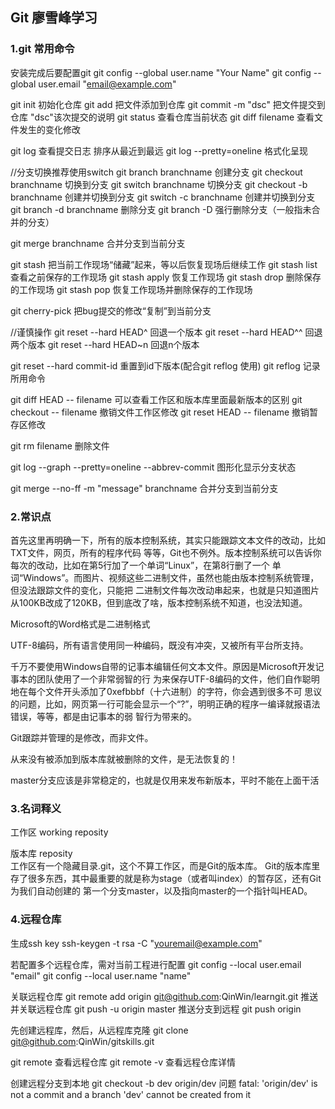 ## Git 廖雪峰学习

### 1.git 常用命令
  
  安装完成后要配置git
  git config --global user.name "Your Name"
  git config --global user.email "email@example.com"
  
  git  init 初始化仓库
  git  add   把文件添加到仓库
  git  commit -m "dsc"  把文件提交到仓库  "dsc"该次提交的说明
  git  status 查看仓库当前状态
  git  diff   filename 查看文件发生的变化修改
  
  git  log  查看提交日志  排序从最近到最远
  git  log --pretty=oneline  格式化呈现 
  
  //分支切换推荐使用switch
  git branch branchname 创建分支
  git checkout branchname 切换到分支
  git switch branchname 切换分支
  git checkout -b branchname  创建并切换到分支
  git switch -c branchname 创建并切换到分支
  git branch -d branchname 删除分支
  git branch -D <name>  强行删除分支（一般指未合并的分支）
  
  git merge branchname 合并分支到当前分支
  
  git stash 把当前工作现场“储藏”起来，等以后恢复现场后继续工作
  git stash list 查看之前保存的工作现场
  git stash apply  恢复工作现场 
  git stash drop   删除保存的工作现场
  git stash pop   恢复工作现场并删除保存的工作现场
  
  git cherry-pick <commit> 把bug提交的修改“复制”到当前分支
  
  //谨慎操作
  git  reset --hard HEAD^  回退一个版本
  git  reset --hard HEAD^^ 回退两个版本
  git  reset --hard HEAD~n  回退n个版本
  
  git  reset --hard commit-id  重置到id下版本(配合git  reflog 使用)
  git reflog  记录所用命令
  
  git diff HEAD -- filename 可以查看工作区和版本库里面最新版本的区别
  git checkout -- filename  撤销文件工作区修改 
  git reset HEAD -- filename 撤销暂存区修改
  
  git rm filename  删除文件
  
  
  git log --graph --pretty=oneline --abbrev-commit  图形化显示分支状态
  
  git merge --no-ff -m "message" branchname  合并分支到当前分支
  
### 2.常识点
首先这里再明确一下，所有的版本控制系统，其实只能跟踪文本文件的改动，比如TXT文件，网页，所有的程序代码
等等，Git也不例外。版本控制系统可以告诉你每次的改动，比如在第5行加了一个单词“Linux”，在第8行删了一个
单词“Windows”。而图片、视频这些二进制文件，虽然也能由版本控制系统管理，但没法跟踪文件的变化，只能把
二进制文件每次改动串起来，也就是只知道图片从100KB改成了120KB，但到底改了啥，版本控制系统不知道，也没法知道。

Microsoft的Word格式是二进制格式

UTF-8编码，所有语言使用同一种编码，既没有冲突，又被所有平台所支持。

千万不要使用Windows自带的记事本编辑任何文本文件。原因是Microsoft开发记事本的团队使用了一个非常弱智的行
为来保存UTF-8编码的文件，他们自作聪明地在每个文件开头添加了0xefbbbf（十六进制）的字符，你会遇到很多不可
思议的问题，比如，网页第一行可能会显示一个“?”，明明正确的程序一编译就报语法错误，等等，都是由记事本的弱
智行为带来的。  

Git跟踪并管理的是修改，而非文件。

从来没有被添加到版本库就被删除的文件，是无法恢复的！

master分支应该是非常稳定的，也就是仅用来发布新版本，平时不能在上面干活

### 3.名词释义

工作区 working reposity

版本库  reposity  
工作区有一个隐藏目录.git，这个不算工作区，而是Git的版本库。
Git的版本库里存了很多东西，其中最重要的就是称为stage（或者叫index）的暂存区，还有Git为我们自动创建的
第一个分支master，以及指向master的一个指针叫HEAD。

### 4.远程仓库
 生成ssh key
 ssh-keygen -t rsa -C "youremail@example.com"
 
 若配置多个远程仓库，需对当前工程进行配置
 git config --local user.email "email"
 git config --local user.name  "name"
 
 关联远程仓库
 git remote add origin git@github.com:QinWin/learngit.git
 推送并关联远程仓库
 git push -u origin master
 推送分支到远程
 git push origin <name> 
 
 先创建远程库，然后，从远程库克隆
 git clone git@github.com:QinWin/gitskills.git
 
 git remote 查看远程仓库
 git remote -v 查看远程仓库详情
 
 创建远程分支到本地
 git checkout -b dev origin/dev
 问题
 fatal: 'origin/dev' is not a commit and a branch 'dev' cannot be created from it
 
 
 